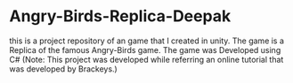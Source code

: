 # Angry-Birds-Replica-Deepak
this is a project repository of an game that I created in unity. The game is a Replica of the famous Angry-Birds game. The game was Developed using C# (Note: This project was developed while referring an online tutorial that was developed by Brackeys.)
